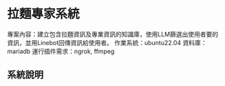 # 拉麵專家系統

專案內容：建立包含拉麵資訊及專業資訊的知識庫，使用LLM篩選出使用者要的資訊，並用Linebot回傳資訊給使用者。
作業系統：ubuntu22.04
資料庫：mariadb
運行插件需求：ngrok, ffmpeg

## 系統說明

